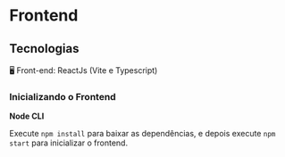 # Frontend

## Tecnologias

🖥️ Front-end: ReactJs (Vite e Typescript)

### Inicializando o Frontend

**Node CLI**

Execute `npm install` para baixar as dependências, e depois execute `npm start` para inicializar o frontend.


